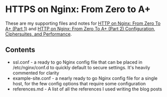 # HTTPS on Nginx: From Zero to A+

These are my supporting files and notes for
[HTTP on Nginx: From Zero To A+ (Part 1)](https://juliansimioni.com/blog/https-on-nginx-from-zero-to-a-plus-part-1/) and
[HTTP on Nginx: From Zero To A+ (Part 2) Configuration, Ciphersuites, and Performance](https://juliansimioni.com/blog/https-on-nginx-from-zero-to-a-plus-part-2-configuration-ciphersuites-and-performance/).

## Contents

* ssl.conf - a ready to go Nginx config file that can be placed in
  /etc/nginx/conf.d to quickly default to secure settings. It's heavily commented for clarity
* example-site.conf - a nearly ready to go Nginx config file for a single
  host, for the few config options that require some configuration
* references.md - A list of all the references I used writing the blog posts
